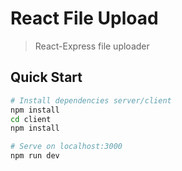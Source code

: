 # React File Upload

> React-Express file uploader

## Quick Start

```bash
# Install dependencies server/client
npm install
cd client
npm install

# Serve on localhost:3000
npm run dev
```
